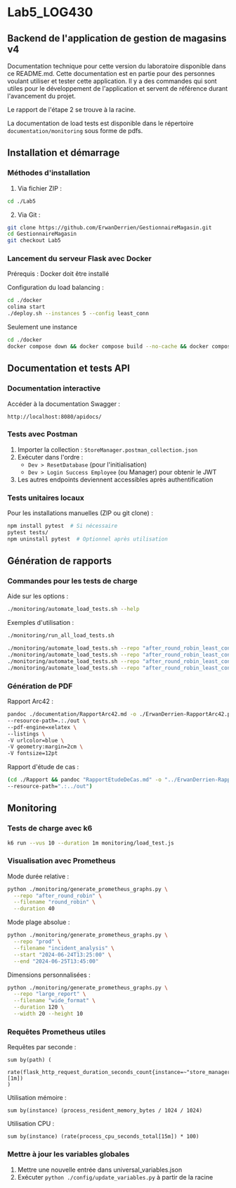 # Lab5_LOG430

## Backend de l'application de gestion de magasins v4

Documentation technique pour cette version du laboratoire disponible dans ce README.md. Cette documentation est en partie pour des personnes voulant utiliser et tester cette application. Il y a des commandes qui sont utiles pour le développement de l'application et servent de référence durant l'avancement du projet.

Le rapport de l'étape 2 se trouve à la racine.

La documentation de load tests est disponible dans le répertoire `documentation/monitoring` sous forme de pdfs.

## Installation et démarrage

### Méthodes d'installation

1. Via fichier ZIP :
```bash
cd ./Lab5
```

2. Via Git :
```bash
git clone https://github.com/ErwanDerrien/GestionnaireMagasin.git
cd GestionnaireMagasin
git checkout Lab5
```

### Lancement du serveur Flask avec Docker

Prérequis : Docker doit être installé

Configuration du load balancing :
```bash
cd ./docker
colima start
./deploy.sh --instances 5 --config least_conn
```

Seulement une instance
```bash
cd ./docker
docker compose down && docker compose build --no-cache && docker compose up
```

## Documentation et tests API

### Documentation interactive

Accéder à la documentation Swagger :
```
http://localhost:8080/apidocs/
```

### Tests avec Postman

1. Importer la collection : `StoreManager.postman_collection.json`
2. Exécuter dans l'ordre :
   - `Dev > ResetDatabase` (pour l'initialisation)
   - `Dev > Login Success Employee` (ou Manager) pour obtenir le JWT
3. Les autres endpoints deviennent accessibles après authentification

### Tests unitaires locaux

Pour les installations manuelles (ZIP ou git clone) :

```bash
npm install pytest  # Si nécessaire
pytest tests/
npm uninstall pytest  # Optionnel après utilisation
```

## Génération de rapports

### Commandes pour les tests de charge

Aide sur les options :
```bash
./monitoring/automate_load_tests.sh --help
```

Exemples d'utilisation :
```bash
./monitoring/run_all_load_tests.sh

./monitoring/automate_load_tests.sh --repo "after_round_robin_least_con" --filename "round_robin_least_con" --vus 15
./monitoring/automate_load_tests.sh --repo "after_round_robin_least_con" --filename "round_robin_least_con" --vus 50
./monitoring/automate_load_tests.sh --repo "after_round_robin_least_con" --filename "round_robin_least_con" --vus 500
./monitoring/automate_load_tests.sh --repo "after_round_robin_least_con" --filename "round_robin_least_con" --skip-tests
```

### Génération de PDF

Rapport Arc42 :
```bash
pandoc ./documentation/RapportArc42.md -o ./ErwanDerrien-RapportArc42.pdf \
--resource-path=.:./out \
--pdf-engine=xelatex \
--listings \
-V urlcolor=blue \
-V geometry:margin=2cm \
-V fontsize=12pt
```

Rapport d'étude de cas :
```bash
(cd ./Rapport && pandoc "RapportEtudeDeCas.md" -o "../ErwanDerrien-RapportEtudeDeCas.pdf" \
--resource-path=".:../out")
```

## Monitoring

### Tests de charge avec k6

```bash
k6 run --vus 10 --duration 1m monitoring/load_test.js
```

### Visualisation avec Prometheus

Mode durée relative :
```bash
python ./monitoring/generate_prometheus_graphs.py \
  --repo "after_round_robin" \
  --filename "round_robin" \
  --duration 40
```

Mode plage absolue :
```bash
python ./monitoring/generate_prometheus_graphs.py \
  --repo "prod" \
  --filename "incident_analysis" \
  --start "2024-06-24T13:25:00" \
  --end "2024-06-25T13:45:00"
```

Dimensions personnalisées :
```bash
python ./monitoring/generate_prometheus_graphs.py \
  --repo "large_report" \
  --filename "wide_format" \
  --duration 120 \
  --width 20 --height 10
```

### Requêtes Prometheus utiles

Requêtes par seconde :
```promql
sum by(path) (
  rate(flask_http_request_duration_seconds_count{instance=~"store_manager.*"}[1m])
)
```

Utilisation mémoire :
```promql
sum by(instance) (process_resident_memory_bytes / 1024 / 1024)
```

Utilisation CPU :
```promql
sum by(instance) (rate(process_cpu_seconds_total[15m]) * 100)
```

### Mettre à jour les variables globales
1. Mettre une nouvelle entrée dans universal_variables.json
2. Exécuter `python ./config/update_variables.py` à partir de la racine